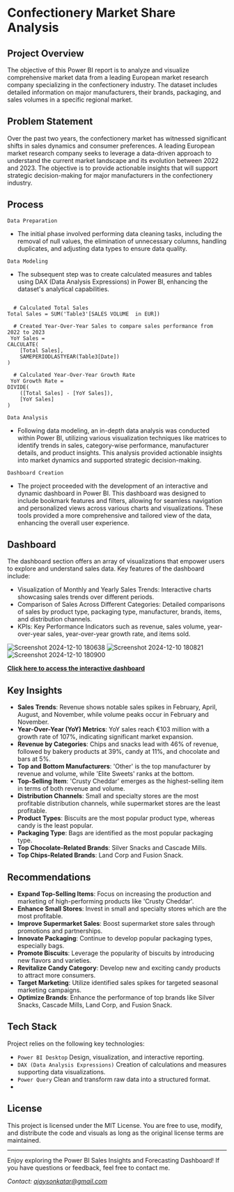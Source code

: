 # Confectionery Market Share Analysis



## Project Overview
The objective of this Power BI report is to analyze and visualize comprehensive market data from a leading European market research company specializing in the confectionery industry. The dataset includes detailed information on major manufacturers, their brands, packaging, and sales volumes in a specific regional market.

## Problem Statement
Over the past two years, the confectionery market has witnessed significant shifts in sales dynamics and consumer preferences. A leading European market research company seeks to leverage a data-driven approach to understand the current market landscape and its evolution between 2022 and 2023. The objective is to provide actionable insights that will support strategic decision-making for major manufacturers in the confectionery industry.

## Process
`Data Preparation`
- The initial phase involved performing data cleaning tasks, including the removal of null values, the elimination of unnecessary columns, handling duplicates, and adjusting data types to ensure data quality.

`Data Modeling`
- The subsequent step was to create calculated measures and tables using DAX (Data Analysis Expressions) in Power BI, enhancing the dataset's analytical capabilities.

<pre><code>
  # Calculated Total Sales 
Total Sales = SUM('Table3'[SALES VOLUME  in EUR])
 
  # Created Year-Over-Year Sales to compare sales performance from 2022 to 2023
 YoY Sales = 
CALCULATE(
    [Total Sales],
    SAMEPERIODLASTYEAR(Table3[Date])
)
  
  # Calculated Year-Over-Year Growth Rate
 YoY Growth Rate = 
DIVIDE(
    ([Total Sales] - [YoY Sales]),
    [YoY Sales]
)
</code></pre>

`Data Analysis`
- Following data modeling, an in-depth data analysis was conducted within Power BI, utilizing various visualization techniques like matrices to identify trends in sales, category-wise performance, manufacturer details, and product insights. This analysis provided actionable insights into market dynamics and supported strategic decision-making.

`Dashboard Creation`
- The project proceeded with the development of an interactive and dynamic dashboard in Power BI. This dashboard was designed to include bookmark features and filters, allowing for seamless navigation and personalized views across various charts and visualizations. These tools provided a more comprehensive and tailored view of the data, enhancing the overall user experience.


## Dashboard 
The dashboard section offers an array of visualizations that empower users to explore and understand sales data. Key features of the dashboard include:

- Visualization of Monthly and Yearly Sales Trends: Interactive charts showcasing sales trends over different periods.
- Comparison of Sales Across Different Categories: Detailed comparisons of sales by product type, packaging type, manufacturer, brands, items, and distribution channels.
- KPIs: Key Performance Indicators such as revenue, sales volume, year-over-year sales, year-over-year growth rate, and items sold.

![Screenshot 2024-12-10 180638](https://github.com/user-attachments/assets/a157c1f9-c319-490b-a6d9-78aa402ed7bd)
![Screenshot 2024-12-10 180821](https://github.com/user-attachments/assets/f25e9470-1d00-4475-8bba-0ca4ccfe464d)
![Screenshot 2024-12-10 180900](https://github.com/user-attachments/assets/96770598-42f2-4768-99a1-64608d8a38a8)


**[Click here to access the interactive dashboard](https://app.powerbi.com/view?r=eyJrIjoiN2YxZDQ5ZmItMTEwOC00ZDdkLWIxM2YtNjNhZjNmOWFlMGZkIiwidCI6ImY0M2MzMTgyLTcxZjAtNGRjOS04YjA0LTc0OTMwZTNmOGNkYSJ9)** 

## Key Insights

- **Sales Trends**: Revenue shows notable sales spikes in February, April, August, and November, while volume peaks occur in February and November.
- **Year-Over-Year (YoY) Metrics**: YoY sales reach €103 million with a growth rate of 107%, indicating significant market expansion.
- **Revenue by Categories**: Chips and snacks lead with 46% of revenue, followed by bakery products at 39%, candy at 11%, and chocolate and bars at 5%.
- **Top and Bottom Manufacturers**: 'Other' is the top manufacturer by revenue and volume, while 'Elite Sweets' ranks at the bottom.
- **Top-Selling Item**: 'Crusty Cheddar' emerges as the highest-selling item in terms of both revenue and volume.
- **Distribution Channels**: Small and specialty stores are the most profitable distribution channels, while supermarket stores are the least profitable.
- **Product Types**: Biscuits are the most popular product type, whereas candy is the least popular.
- **Packaging Type**: Bags are identified as the most popular packaging type.
- **Top Chocolate-Related Brands**: Silver Snacks and Cascade Mills.
- **Top Chips-Related Brands**: Land Corp and Fusion Snack.

## Recommendations

- **Expand Top-Selling Items**: Focus on increasing the production and marketing of high-performing products like 'Crusty Cheddar'.
- **Enhance Small Stores**: Invest in small and specialty stores which are the most profitable.
- **Improve Supermarket Sales**: Boost supermarket store sales through promotions and partnerships.
- **Innovate Packaging**: Continue to develop popular packaging types, especially bags.
- **Promote Biscuits**: Leverage the popularity of biscuits by introducing new flavors and varieties.
- **Revitalize Candy Category**: Develop new and exciting candy products to attract more consumers.
- **Target Marketing**: Utilize identified sales spikes for targeted seasonal marketing campaigns.
- **Optimize Brands**: Enhance the performance of top brands like Silver Snacks, Cascade Mills, Land Corp, and Fusion Snack.

## Tech Stack
Project relies on the following key technologies:

- `Power BI Desktop` Design, visualization, and interactive reporting.
- `DAX (Data Analysis Expressions)` Creation of calculations and measures supporting data visualizations.
- `Power Query` Clean and transform raw data into a structured format.
- 
## License
This project is licensed under the MIT License. You are free to use, modify, and distribute the code and visuals as long as the original license terms are maintained.

---

Enjoy exploring the Power BI Sales Insights and Forecasting Dashboard! If you have questions or feedback, feel free to contact me.

*Contact: ajaysonkatar@gmail.com*

